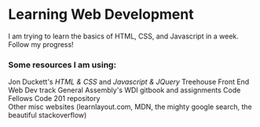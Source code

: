 # Learning Web Development 

I am trying to learn the basics of HTML, CSS, and Javascript in a week. Follow my progress! 

### Some resources I am using:
Jon Duckett's *HTML & CSS* and *Javascript & JQuery*
Treehouse Front End Web Dev track 
General Assembly's WDI gitbook and assignments
Code Fellows Code 201 repository  
Other misc websites (learnlayout.com, MDN, the mighty google search, the beautiful stackoverflow)

